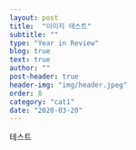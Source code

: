 ```yaml
---
layout: post
title:  "이미지 테스트"
subtitle: ""
type: "Year in Review"
blog: true
text: true
author: ""
post-header: true
header-img: "img/header.jpeg"
order: 8
category: "cat1"
date: "2020-03-20"
---
```

테스트